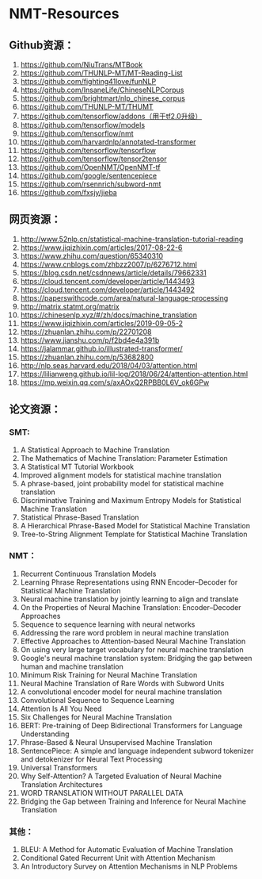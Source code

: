 # NMT-Resources

## Github资源：
1. https://github.com/NiuTrans/MTBook
2. https://github.com/THUNLP-MT/MT-Reading-List
3. https://github.com/fighting41love/funNLP
4. https://github.com/InsaneLife/ChineseNLPCorpus
5. https://github.com/brightmart/nlp_chinese_corpus
6. https://github.com/THUNLP-MT/THUMT
7. https://github.com/tensorflow/addons（用于tf2.0升级）
8. https://github.com/tensorflow/models
9. https://github.com/tensorflow/nmt
10. https://github.com/harvardnlp/annotated-transformer
11. https://github.com/tensorflow/tensorflow
12. https://github.com/tensorflow/tensor2tensor
13. https://github.com/OpenNMT/OpenNMT-tf
14. https://github.com/google/sentencepiece
15. https://github.com/rsennrich/subword-nmt
16.	https://github.com/fxsjy/jieba

## 网页资源：
1. http://www.52nlp.cn/statistical-machine-translation-tutorial-reading
2. https://www.jiqizhixin.com/articles/2017-08-22-6
3. https://www.zhihu.com/question/65340310
4. https://www.cnblogs.com/zhbzz2007/p/6276712.html
5. https://blog.csdn.net/csdnnews/article/details/79662331
6. https://cloud.tencent.com/developer/article/1443493
7. https://cloud.tencent.com/developer/article/1443492
8. https://paperswithcode.com/area/natural-language-processing
9. http://matrix.statmt.org/matrix
10. https://chinesenlp.xyz/#/zh/docs/machine_translation
11. https://www.jiqizhixin.com/articles/2019-09-05-2
12. https://zhuanlan.zhihu.com/p/22701208
13. https://www.jianshu.com/p/f2bd4e4a391b
14. https://jalammar.github.io/illustrated-transformer/
15. https://zhuanlan.zhihu.com/p/53682800
16. http://nlp.seas.harvard.edu/2018/04/03/attention.html
17. https://lilianweng.github.io/lil-log/2018/06/24/attention-attention.html
18. https://mp.weixin.qq.com/s/axAOxQ2RPBB0L6V_ok6GPw

## 论文资源：
### SMT:
1. A Statistical Approach to Machine Translation
2. The Mathematics of Machine Translation: Parameter Estimation
3. A Statistical MT Tutorial Workbook
4. Improved alignment models for statistical machine translation
5. A phrase-based, joint probability model for statistical machine translation
6. Discriminative Training and Maximum Entropy Models for Statistical Machine Translation
7. Statistical Phrase-Based Translation
8. A Hierarchical Phrase-Based Model for Statistical Machine Translation
9. Tree-to-String Alignment Template for Statistical Machine Translation

### NMT：
1. Recurrent Continuous Translation Models 
2. Learning Phrase Representations using RNN Encoder–Decoder for Statistical Machine Translation
3. Neural machine translation by jointly learning to align and translate
4. On the Properties of Neural Machine Translation: Encoder–Decoder Approaches
5. Sequence to sequence learning with neural networks
6. Addressing the rare word problem in neural machine translation
7. Effective Approaches to Attention-based Neural Machine Translation
8. On using very large target vocabulary for neural machine translation
9. Google's neural machine translation system: Bridging the gap between human and machine translation
10. Minimum Risk Training for Neural Machine Translation
11. Neural Machine Translation of Rare Words with Subword Units
12. A convolutional encoder model for neural machine translation
13. Convolutional Sequence to Sequence Learning
14. Attention Is All You Need
15. Six Challenges for Neural Machine Translation
16. BERT: Pre-training of Deep Bidirectional Transformers for Language Understanding
17. Phrase-Based & Neural Unsupervised Machine Translation
18. SentencePiece: A simple and language independent subword tokenizer and detokenizer for Neural Text Processing
19. Universal Transformers
20. Why Self-Attention? A Targeted Evaluation of Neural Machine Translation Architectures
21. WORD TRANSLATION WITHOUT PARALLEL DATA
22. Bridging the Gap between Training and Inference for Neural Machine Translation

### 其他：
1. BLEU: A Method for Automatic Evaluation of Machine Translation
2. Conditional Gated Recurrent Unit with Attention Mechanism
3. An Introductory Survey on Attention Mechanisms in NLP Problems
